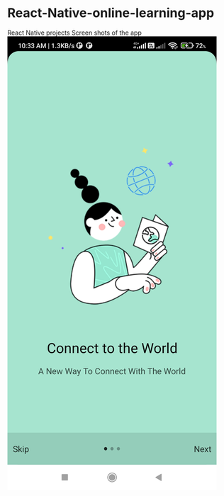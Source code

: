 # React-Native-online-learning-app
React Native projects
Screen shots of the app
![](Screenshot_2022-07-09-10-33-13-613_com.travelapp.jpg)
